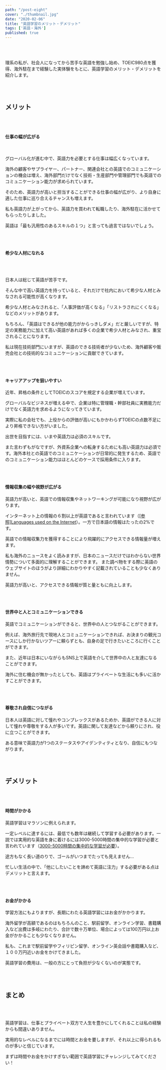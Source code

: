 ```yaml
---
path: "/post-eight"
cover: "./thumbnail.jpg"
date: "2020-02-06"
title: "英語学習のメリット・デメリット"
tags: ['英語・海外']
published: true
---
```


<head><link href="https://use.fontawesome.com/releases/v5.6.1/css/all.css" rel="stylesheet"></head>

<br />
<br />



理系の私が、社会人になってから苦手な英語を勉強し始め、TOEIC980点を獲得、海外駐在まで経験した実体験をもとに、英語学習のメリット・デメリットを紹介します。

<br />
<br />


## メリット

<br />
<br />


#### 仕事の幅が広がる

<br />


グローバル化が進む中で、英語力を必要とする仕事は幅広くなっています。

海外の顧客やサプライヤー、パートナー、関連会社との英語でのコミュニケーションの機会は増え、海外部門だけでなく技術・生産部門や管理部門でも英語でのコミュニケーション能力が求められています。

そのため、英語力が高いと担当することができる仕事の幅が広がり、より自身に適した仕事に巡り合えるチャンスも増えます。

私も英語力が上がってから、英語力を買われて転職したり、海外駐在に活かせてもらったりしました。

英語は「最も汎用性のあるスキルの１つ」と言っても過言ではないでしょう。

<br />
<br />


#### 希少な人材になれる

<br />
<br />


日本人は総じて英語が苦手です。

そんな中で高い英語力を持っていると、それだけで社内において希少な人材とみなされる可能性が高くなります。

希少な人材とみなされると、「人事評価が高くなる」「リストラされにくくなる」などのメリットがあります。

もちろん、「英語はできるが他の能力がからっきしダメ」だと厳しいですが、特定の実務能力に加えて高い英語があれば多くの企業で希少人材とみなされ、重宝されることになります。

私は現在技術部門にいますが、英語のできる技術者が少ないため、海外顧客や販売会社との技術的なコミュニケーションに貢献できています。

<br />
<br />


#### キャリアアップを狙いやすい

近年、昇格の条件としてTOEICのスコアを規定する企業が増えています。

グローバルなビジネスが増える中で、企業は特に管理職・幹部社員に実務能力だけでなく英語力を求めるようになってきています。

実際に私の会社でも、上役からの評価が高いにもかかわらずTOEICの点数不足により昇格できない方がいました。

出世を目指すには、いまや英語力は必須のスキルです。

また言わずもがなですが、外資系企業への転身するためにも高い英語力は必須です。海外本社との英語でのコミュニケーションが日常的に発生するため、英語でのコミュニケーション能力はほとんどのケースで採用条件に入ります。

<br />
<br />


#### 情報収集の幅や視野が広がる

英語力が高いと、英語での情報収集やネットワーキングが可能になり視野が広がります。

インターネット上の情報の６割以上が英語であると言われています（[[参照]Languages used on the Internet](https://en.wikipedia.org/wiki/Languages_used_on_the_Internet)）。一方で日本語の情報はたったの2%です。

英語での情報収集力を獲得することにより飛躍的にアクセスできる情報量が増えます。

私も海外のニュースをよく読みますが、日本のニュースだけではわからない世界情勢について多面的に理解することができます。
また調べ物をする際に英語のウェブサイトのほうがより詳細にわかりやすく記載されていることも少なくありません。

英語力が高いと、アクセスできる情報が質と量ともに向上します。

<br />
<br />


#### 世界中と人とコミュニケーションできる

英語でコミュニケーションができると、世界中の人とつながることができます。

例えば、海外旅行先で現地人とコミュニケーションできれば、お決まりの観光コースにしか行かないツアーに頼らずとも、自身の足で行きたいところに行くことができます。

また、近年は日本にいながらもSNS上で英語を介して世界中の人と友達になることができます。

海外に住む機会が無かったとしても、英語はプライベートな生活にも多いに活かすことができます。

<br />
<br />


#### 尊敬され自信につながる

日本人は英語に対して憧れやコンプレックスがあるためか、英語ができる人に対して憧れや尊敬をする人が多いです。英語に関して友達などから頼りにされ、役に立つことができます。

ある意味で英語力が1つのステータスやアイデンティティとなり、自信にもつながります。


<br />
<br />



## デメリット

<br />
<br />


#### 時間がかかる

英語学習はマラソンに例えられます。

一定レベルに達するには、最低でも数年は継続して学習する必要があります。一説では実用的な英語を身に着けるには3000-5000時間の集中的な学習が必要と言われています（[3000-5000時間の集中的な学習が必要](https://repo.lib.tokushima-u.ac.jp/files/public/10/106292/20170929145012313265/LID201410302003.pdf)）。

途方もなく長い道のりで、ゴールがいつまでたっても見えません…

忙しい生活の中で、「他にしたいことを諦めて英語に注力」する必要がある点はデメリットと言えます。

<br />
<br />


#### お金がかかる

学習方法にもよりますが、長期にわたる英語学習にはお金がかかります。

海外留学が高額であるのはもちろんのこと、駅前留学、オンライン学習、書籍購入など出費は多岐にわたり、合計で数十万単位、場合によっては100万円以上お金がかかることも少なくなりません。

私も、これまで駅前留学やフィリピン留学、オンライン英会話や書籍購入など、１００万円近いお金をかけてきました。

英語学習の費用は、一般の方にとって負担が少なくないのが実態です。

<br />
<br />


## まとめ

<br />
<br />


英語学習は、仕事とプライベート双方で人生を豊かにしてくれることは私の経験からも間違いありません。

実用的なレベルになるまでには時間とお金を要しますが、それ以上に得られるものが多いと信じています。

まずは時間やお金をかけすぎない範囲で英語学習にチャレンジしてみてください！


<br />
<br />
